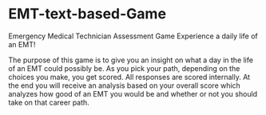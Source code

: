 # EMT-text-based-Game

Emergency Medical Technician Assessment Game
Experience a daily life of an EMT!
 
The purpose of this game is to give you an insight on what a day in the life of an EMT could possibly be. 
As you pick your path, depending on the choices you make, you get scored.
All responses are scored internally.
At the end you will receive an analysis based on your overall score which analyzes how good of an EMT 
you would be and whether or not you should take on that career path. 
